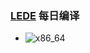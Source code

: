 ### [LEDE](https://github.com/coolsnowwolf/lede) 每日编译

* ![x86_64](https://github.com/elvizlai/LEDE-Daily/workflows/x86_64/badge.svg)
